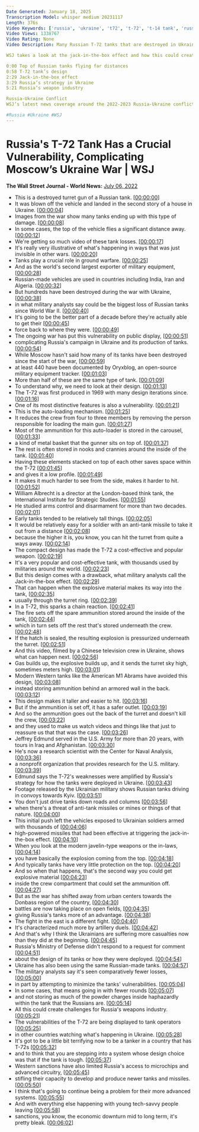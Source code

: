 ```yaml
---
Date Generated: January 18, 2025
Transcription Model: whisper medium 20231117
Length: 376s
Video Keywords: ['russia', 'ukraine', 't72', 't-72', 't-14 tank', 'russia tank', 'russian tanks', 'russian tanks getting destroyed in ukraine', 'ukraine war', 'russia war', 'ukraine news', 'ukraine war news', 'tanks', 'tank design', 'm1 abrams', 'jack in the box effect tank', 'jack in the box effect', 'tank turret', 'military', 'russia military', 'military analysis', 'ukraine analysis', 'chain reaction', 'russia vs america', 'russia vs ukraine', 'donbas', 'donbass', 'russia sanctions', 'stinger missiles', 'nlaw', 'javelin', 'artillery', 'wsj', 'news', 'wonews']
Video Views: 1338767
Video Rating: None
Video Description: Many Russian T-72 tanks that are destroyed in Ukraine have a design feature that leads to an explosion and blows off the top. The ongoing Russia-Ukraine War has put this vulnerability and the future of one of the world’s most popular tanks, the T-72, on public display. 

WSJ takes a look at the jack-in-the-box effect and how this could create challenges for Russia’s weapons industry amid the ongoing war. 

0:00 Top of Russian tanks flying far distances 
0:58 T-72 tank’s design
2:29 Jack-in-the-box effect
3:29 Russia’s strategy in Ukraine
5:21 Russia’s weapon industry

Russia-Ukraine Conflict
WSJ’s latest news coverage around the 2022-2023 Russia-Ukraine conflict.

#Russia #Ukraine #WSJ
---
```


# Russia's T-72 Tank Has a Crucial Vulnerability, Complicating Moscow’s Ukraine War | WSJ
**The Wall Street Journal - World News:** [July 06, 2022](https://www.youtube.com/watch?v=x78oE2yxNpI)
*  This is a destroyed turret gun of a Russian tank. [[00:00:00](https://www.youtube.com/watch?v=x78oE2yxNpI&t=0.0s)]
*  It was blown off the vehicle and landed in the second story of a house in Ukraine. [[00:00:04](https://www.youtube.com/watch?v=x78oE2yxNpI&t=4.0s)]
*  Images from the war show many tanks ending up with this type of damage. [[00:00:08](https://www.youtube.com/watch?v=x78oE2yxNpI&t=8.4s)]
*  In some cases, the top of the vehicle flies a significant distance away. [[00:00:12](https://www.youtube.com/watch?v=x78oE2yxNpI&t=12.48s)]
*  We're getting so much video of these tank losses. [[00:00:17](https://www.youtube.com/watch?v=x78oE2yxNpI&t=17.04s)]
*  It's really very illustrative of what's happening in ways that was just invisible in other wars. [[00:00:20](https://www.youtube.com/watch?v=x78oE2yxNpI&t=20.0s)]
*  Tanks play a crucial role in ground warfare. [[00:00:25](https://www.youtube.com/watch?v=x78oE2yxNpI&t=25.2s)]
*  And as the world's second largest exporter of military equipment, [[00:00:28](https://www.youtube.com/watch?v=x78oE2yxNpI&t=28.96s)]
*  Russian-made vehicles are used in countries including India, Iran and Algeria. [[00:00:32](https://www.youtube.com/watch?v=x78oE2yxNpI&t=32.32s)]
*  But hundreds have been destroyed during the war with Ukraine, [[00:00:38](https://www.youtube.com/watch?v=x78oE2yxNpI&t=38.0s)]
*  in what military analysts say could be the biggest loss of Russian tanks since World War II. [[00:00:40](https://www.youtube.com/watch?v=x78oE2yxNpI&t=40.96s)]
*  It's going to be the better part of a decade before they're actually able to get their [[00:00:45](https://www.youtube.com/watch?v=x78oE2yxNpI&t=45.92s)]
*  force back to where they were. [[00:00:49](https://www.youtube.com/watch?v=x78oE2yxNpI&t=49.120000000000005s)]
*  The ongoing war has put this vulnerability on public display, [[00:00:51](https://www.youtube.com/watch?v=x78oE2yxNpI&t=51.28s)]
*  complicating Russia's campaign in Ukraine and its production of tanks. [[00:00:54](https://www.youtube.com/watch?v=x78oE2yxNpI&t=54.72s)]
*  While Moscow hasn't said how many of its tanks have been destroyed since the start of the war, [[00:00:59](https://www.youtube.com/watch?v=x78oE2yxNpI&t=59.279999999999994s)]
*  at least 440 have been documented by Oryxblog, an open-source military equipment tracker. [[00:01:03](https://www.youtube.com/watch?v=x78oE2yxNpI&t=63.36s)]
*  More than half of these are the same type of tank. [[00:01:09](https://www.youtube.com/watch?v=x78oE2yxNpI&t=69.52s)]
*  To understand why, we need to look at their design. [[00:01:13](https://www.youtube.com/watch?v=x78oE2yxNpI&t=73.44s)]
*  The T-72 was first produced in 1969 with many design iterations since. [[00:01:16](https://www.youtube.com/watch?v=x78oE2yxNpI&t=76.56s)]
*  One of its most distinctive features is also a vulnerability. [[00:01:21](https://www.youtube.com/watch?v=x78oE2yxNpI&t=81.44s)]
*  This is the auto-loading mechanism. [[00:01:25](https://www.youtube.com/watch?v=x78oE2yxNpI&t=85.03999999999999s)]
*  It reduces the crew from four to three members by removing the person responsible for loading the main gun. [[00:01:27](https://www.youtube.com/watch?v=x78oE2yxNpI&t=87.28s)]
*  Most of the ammunition for this auto-loader is stored in the carousel, [[00:01:33](https://www.youtube.com/watch?v=x78oE2yxNpI&t=93.68s)]
*  a kind of metal basket that the gunner sits on top of. [[00:01:37](https://www.youtube.com/watch?v=x78oE2yxNpI&t=97.76s)]
*  The rest is often stored in nooks and crannies around the inside of the tank. [[00:01:40](https://www.youtube.com/watch?v=x78oE2yxNpI&t=100.8s)]
*  Having these elements stacked on top of each other saves space within the T-72 [[00:01:45](https://www.youtube.com/watch?v=x78oE2yxNpI&t=105.44s)]
*  and gives it a low profile. [[00:01:49](https://www.youtube.com/watch?v=x78oE2yxNpI&t=109.52000000000001s)]
*  It makes it much harder to see from the side, makes it harder to hit. [[00:01:52](https://www.youtube.com/watch?v=x78oE2yxNpI&t=112.32s)]
*  William Albrecht is a director at the London-based think tank, the International Institute for Strategic Studies. [[00:01:55](https://www.youtube.com/watch?v=x78oE2yxNpI&t=115.52s)]
*  He studied arms control and disarmament for more than two decades. [[00:02:01](https://www.youtube.com/watch?v=x78oE2yxNpI&t=121.03999999999999s)]
*  Early tanks tended to be relatively tall things. [[00:02:05](https://www.youtube.com/watch?v=x78oE2yxNpI&t=125.03999999999999s)]
*  It would be relatively easy for a soldier with an anti-tank missile to take it out from a distance [[00:02:08](https://www.youtube.com/watch?v=x78oE2yxNpI&t=128.64s)]
*  because the higher it is, you know, you can hit the turret from quite a ways away. [[00:02:14](https://www.youtube.com/watch?v=x78oE2yxNpI&t=134.48s)]
*  The compact design has made the T-72 a cost-effective and popular weapon. [[00:02:19](https://www.youtube.com/watch?v=x78oE2yxNpI&t=139.68s)]
*  It's a very popular and cost-effective tank, with thousands used by militaries around the world. [[00:02:23](https://www.youtube.com/watch?v=x78oE2yxNpI&t=143.84s)]
*  But this design comes with a drawback, what military analysts call the Jack-in-the-box effect. [[00:02:29](https://www.youtube.com/watch?v=x78oE2yxNpI&t=149.84s)]
*  That can happen when the explosive material makes its way into the tank, [[00:02:35](https://www.youtube.com/watch?v=x78oE2yxNpI&t=155.84s)]
*  usually through the turret ring. [[00:02:39](https://www.youtube.com/watch?v=x78oE2yxNpI&t=159.28s)]
*  In a T-72, this sparks a chain reaction. [[00:02:41](https://www.youtube.com/watch?v=x78oE2yxNpI&t=161.28s)]
*  The fire sets off the spare ammunition stored around the inside of the tank, [[00:02:44](https://www.youtube.com/watch?v=x78oE2yxNpI&t=164.48000000000002s)]
*  which in turn sets off the rest that's stored underneath the crew. [[00:02:48](https://www.youtube.com/watch?v=x78oE2yxNpI&t=168.4s)]
*  If the hatch is sealed, the resulting explosion is pressurized underneath the turret. [[00:02:51](https://www.youtube.com/watch?v=x78oE2yxNpI&t=171.76s)]
*  And this video, filmed by a Chinese television crew in Ukraine, shows what can happen next. [[00:02:56](https://www.youtube.com/watch?v=x78oE2yxNpI&t=176.07999999999998s)]
*  Gas builds up, the explosive builds up, and it sends the turret sky high, sometimes meters high. [[00:03:01](https://www.youtube.com/watch?v=x78oE2yxNpI&t=181.92s)]
*  Modern Western tanks like the American M1 Abrams have avoided this design, [[00:03:08](https://www.youtube.com/watch?v=x78oE2yxNpI&t=188.39999999999998s)]
*  instead storing ammunition behind an armored wall in the back. [[00:03:12](https://www.youtube.com/watch?v=x78oE2yxNpI&t=192.72s)]
*  This design makes it taller and easier to hit. [[00:03:16](https://www.youtube.com/watch?v=x78oE2yxNpI&t=196.56s)]
*  But if the ammunition is set off, it has a safer outlet. [[00:03:19](https://www.youtube.com/watch?v=x78oE2yxNpI&t=199.2s)]
*  And so the ammunition goes out the back of the turret and doesn't kill the crew, [[00:03:22](https://www.youtube.com/watch?v=x78oE2yxNpI&t=202.56s)]
*  and they used to make us watch videos and things like that just to reassure us that that was the case. [[00:03:26](https://www.youtube.com/watch?v=x78oE2yxNpI&t=206.56s)]
*  Jeffrey Edmund served in the U.S. Army for more than 20 years, with tours in Iraq and Afghanistan. [[00:03:30](https://www.youtube.com/watch?v=x78oE2yxNpI&t=210.95999999999998s)]
*  He's now a research scientist with the Center for Naval Analysis, [[00:03:36](https://www.youtube.com/watch?v=x78oE2yxNpI&t=216.32s)]
*  a nonprofit organization that provides research for the U.S. military. [[00:03:39](https://www.youtube.com/watch?v=x78oE2yxNpI&t=219.83999999999997s)]
*  Edmund says the T-72's weaknesses were amplified by Russia's strategy for how the tanks were deployed in Ukraine. [[00:03:43](https://www.youtube.com/watch?v=x78oE2yxNpI&t=223.44s)]
*  Footage released by the Ukrainian military shows Russian tanks driving in convoys towards Kyiv. [[00:03:51](https://www.youtube.com/watch?v=x78oE2yxNpI&t=231.44s)]
*  You don't just drive tanks down roads and columns [[00:03:56](https://www.youtube.com/watch?v=x78oE2yxNpI&t=236.88s)]
*  when there's a threat of anti-tank missiles or mines or things of that nature. [[00:04:00](https://www.youtube.com/watch?v=x78oE2yxNpI&t=240.4s)]
*  This initial push left the vehicles exposed to Ukrainian soldiers armed with thousands of [[00:04:06](https://www.youtube.com/watch?v=x78oE2yxNpI&t=246.0s)]
*  high-powered missiles that had been effective at triggering the jack-in-the-box effect. [[00:04:10](https://www.youtube.com/watch?v=x78oE2yxNpI&t=250.16s)]
*  When you look at the modern javelin-type weapons or the in-laws, [[00:04:14](https://www.youtube.com/watch?v=x78oE2yxNpI&t=254.72s)]
*  you have basically the explosion coming from the top. [[00:04:18](https://www.youtube.com/watch?v=x78oE2yxNpI&t=258.32s)]
*  And typically tanks have very little protection on the top. [[00:04:20](https://www.youtube.com/watch?v=x78oE2yxNpI&t=260.71999999999997s)]
*  And so when that happens, that's the second way you could get explosive material [[00:04:23](https://www.youtube.com/watch?v=x78oE2yxNpI&t=263.68s)]
*  inside the crew compartment that could set the ammunition off. [[00:04:27](https://www.youtube.com/watch?v=x78oE2yxNpI&t=267.04s)]
*  But as the war has shifted away from urban centers towards the Donbass region of the country, [[00:04:30](https://www.youtube.com/watch?v=x78oE2yxNpI&t=270.88s)]
*  battles are now taking place on open fields, [[00:04:35](https://www.youtube.com/watch?v=x78oE2yxNpI&t=275.6s)]
*  giving Russia's tanks more of an advantage. [[00:04:38](https://www.youtube.com/watch?v=x78oE2yxNpI&t=278.4s)]
*  The fight in the east is a different fight. [[00:04:40](https://www.youtube.com/watch?v=x78oE2yxNpI&t=280.88s)]
*  It's characterized much more by artillery duels. [[00:04:42](https://www.youtube.com/watch?v=x78oE2yxNpI&t=282.64s)]
*  And that's why I think the Ukrainians are suffering more casualties now than they did at the beginning. [[00:04:45](https://www.youtube.com/watch?v=x78oE2yxNpI&t=285.44s)]
*  Russia's Ministry of Defense didn't respond to a request for comment [[00:04:51](https://www.youtube.com/watch?v=x78oE2yxNpI&t=291.12s)]
*  about the design of its tanks or how they were deployed. [[00:04:54](https://www.youtube.com/watch?v=x78oE2yxNpI&t=294.15999999999997s)]
*  Ukraine has also been using the same Russian-made tanks. [[00:04:57](https://www.youtube.com/watch?v=x78oE2yxNpI&t=297.76s)]
*  The military analysts say it's seen comparatively fewer losses, [[00:05:00](https://www.youtube.com/watch?v=x78oE2yxNpI&t=300.64s)]
*  in part by attempting to minimize the tanks' vulnerabilities. [[00:05:04](https://www.youtube.com/watch?v=x78oE2yxNpI&t=304.4s)]
*  In some cases, that means going in with fewer rounds [[00:05:07](https://www.youtube.com/watch?v=x78oE2yxNpI&t=307.92s)]
*  and not storing as much of the powder charges inside haphazardly within the tank that the Russians are. [[00:05:14](https://www.youtube.com/watch?v=x78oE2yxNpI&t=314.08s)]
*  All this could create challenges for Russia's weapons industry. [[00:05:21](https://www.youtube.com/watch?v=x78oE2yxNpI&t=321.84s)]
*  The vulnerabilities of the T-72 are being displayed to tank operators [[00:05:25](https://www.youtube.com/watch?v=x78oE2yxNpI&t=325.2s)]
*  in other countries watching what's happening in Ukraine. [[00:05:28](https://www.youtube.com/watch?v=x78oE2yxNpI&t=328.96s)]
*  It's got to be a little bit terrifying now to be a tanker in a country that has T-72s [[00:05:32](https://www.youtube.com/watch?v=x78oE2yxNpI&t=332.15999999999997s)]
*  and to think that you are stepping into a system whose design choice was that if the tank is tough. [[00:05:37](https://www.youtube.com/watch?v=x78oE2yxNpI&t=337.2s)]
*  Western sanctions have also limited Russia's access to microchips and advanced circuitry, [[00:05:45](https://www.youtube.com/watch?v=x78oE2yxNpI&t=345.84s)]
*  stifling their capacity to develop and produce newer tanks and missiles. [[00:05:50](https://www.youtube.com/watch?v=x78oE2yxNpI&t=350.8s)]
*  I think that's going to continue being a problem for their more advanced systems. [[00:05:55](https://www.youtube.com/watch?v=x78oE2yxNpI&t=355.12s)]
*  And with everything else happening with young tech-savvy people leaving [[00:05:58](https://www.youtube.com/watch?v=x78oE2yxNpI&t=358.4s)]
*  sanctions, you know, the economic downturn mid to long term, it's pretty bleak. [[00:06:02](https://www.youtube.com/watch?v=x78oE2yxNpI&t=362.24s)]
